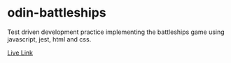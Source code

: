 # odin-battleships

Test driven development practice implementing the battleships game using javascript, jest, html and css.

[Live Link](https://www.google.com)